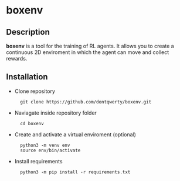 # boxenv

## Description
__boxenv__ is a tool for the training of RL agents. It allows you to create a continuous 2D enviroment in which the agent can move and collect rewards.

## Installation
- Clone repository

        git clone https://github.com/dontqwerty/boxenv.git

- Naviagate inside repository folder

        cd boxenv

- Create and activate a virtual enviroment (optional)

        python3 -m venv env
        source env/bin/activate

- Install requirements

        python3 -m pip install -r requirements.txt